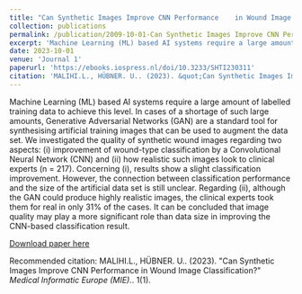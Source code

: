 ```yaml
---
title: "Can Synthetic Images Improve CNN Performance 	in Wound Image Classification?"
collection: publications
permalink: /publication/2009-10-01-Can Synthetic Images Improve CNN Performance 	in Wound Image Classification?
excerpt: 'Machine Learning (ML) based AI systems require a large amount of labelled training data to achieve this level. In cases of a shortage of such large amounts, Generative Adversarial Networks (GAN) are a standard tool for synthesising artificial training images that can be used to augment the data set. We investigated the quality of synthetic wound images regarding two aspects: (i) improvement of wound-type classification by a Convolutional Neural Network (CNN) and (ii) how realistic such images look to clinical experts (n = 217). Concerning (i), results show a slight classification improvement. However, the connection between classification performance and the size of the artificial data set is still unclear. Regarding (ii), although the GAN could produce highly realistic images, the clinical experts took them for real in only 31% of the cases. It can be concluded that image quality may play a more significant role than data size in improving the CNN-based classification result..'
date: 2023-10-01
venue: 'Journal 1'
paperurl: 'https://ebooks.iospress.nl/doi/10.3233/SHTI230311'
citation: 'MALIHI.L., HÜBNER. U.. (2023). &quot;Can Synthetic Images Improve CNN Performance 	in Wound Image Classification?.&quot; <i>Medical Informatic Europe (MIE).</i>. 1(1).'
---
```

Machine Learning (ML) based AI systems require a large amount of labelled training data to achieve this level. In cases of a shortage of such large amounts, Generative Adversarial Networks (GAN) are a standard tool for synthesising artificial training images that can be used to augment the data set. We investigated the quality of synthetic wound images regarding two aspects: (i) improvement of wound-type classification by a Convolutional Neural Network (CNN) and (ii) how realistic such images look to clinical experts (n = 217). Concerning (i), results show a slight classification improvement. However, the connection between classification performance and the size of the artificial data set is still unclear. Regarding (ii), although the GAN could produce highly realistic images, the clinical experts took them for real in only 31% of the cases. It can be concluded that image quality may play a more significant role than data size in improving the CNN-based classification result.

[Download paper here]((https://ebooks.iospress.nl/doi/10.3233/SHTI230311))

Recommended citation: MALIHI.L., HÜBNER. U.. (2023). "Can Synthetic Images Improve CNN Performance 	in Wound Image Classification?" <i>Medical Informatic Europe (MIE).</i>. 1(1).
